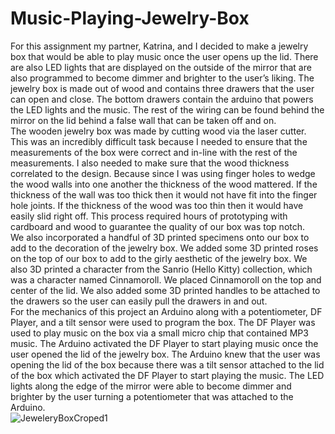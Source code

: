 # Music-Playing-Jewelry-Box<br/>
For this assignment my partner, Katrina, and I decided to make a jewelry box that would be able to play music once the user opens up the lid. There are also LED lights that are displayed on the outside of the mirror that are also programmed to become dimmer and brighter to the user’s liking. The jewelry box is made out of wood and contains three drawers that the user can open and close. The bottom drawers contain the arduino that powers the LED lights and the music. The rest of the wiring can be found behind the mirror on the lid behind a false wall that can be taken off and on.<br/>
The wooden jewelry box was made by cutting wood via the laser cutter. This was an incredibly difficult task because I needed to ensure that the measurements of the box were correct and in-line with the rest of the measurements. I also needed to make sure that the wood thickness correlated to the design. Because since I was using finger holes to wedge the wood walls into one another the thickness of the wood mattered. If the thickness of the wall was too thick then it would not have fit into the finger hole joints. If the thickness of the wood was too thin then it would have easily slid right off. This process required hours of prototyping with cardboard and wood to guarantee the quality of our box was top notch. <br/>
We also incorporated a handful of 3D printed specimens onto our box to add to the decoration of the jewelry box. We added some 3D printed roses on the top of our box to add to the girly aesthetic of the jewelry box. We also 3D printed a character from the Sanrio (Hello Kitty) collection, which was a character named Cinnamoroll. We placed Cinnamoroll on the top and center of the lid. We also added some 3D printed handles to be attached to the drawers so the user can easily pull the drawers in and out.  <br/>
For the mechanics of this project an Arduino along with a potentiometer, DF Player, and a tilt sensor were used to program the box. The DF Player was used to play music on the box via a small micro chip that contained MP3 music. The Arduino activated the DF Player to start playing music once the user opened the lid of the jewelry box. The Arduino knew that the user was opening the lid of the box because there was a tilt sensor attached to the lid of the box which activated the DF Player to start playing the music. The LED lights along the edge of the mirror were able to become dimmer and brighter by the user turning a potentiometer that was attached to the Arduino.<br/>
![JeweleryBoxCroped1](https://github.com/avelas68/Music-Playing-Jewelry-Box/assets/47703183/3027ce9d-47ef-4946-b5bc-37cc6edb1a5b)
